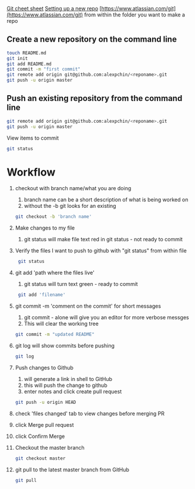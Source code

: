 [Git cheet sheet](https://www.atlassian.com/git/tutorials/atlassian-git-cheatsheet)
[Setting up a new repo](https://gist.github.com/alexpchin/dc91e723d4db5018fef8)
[https://www.atlassian.com/git](https://www.atlassian.com/git)
from within the folder you want to make a repo
## Create a new repository on the command line 
```bash
touch README.md
git init
git add README.md
git commit -m "first commit"
git remote add origin git@github.com:alexpchin/<reponame>.git
git push -u origin master
```
## Push an existing repository from the command line
```bash
git remote add origin git@github.com:alexpchin/<reponame>.git
git push -u origin master
```
View items to commit
```bash
git status
```
# Workflow
1. checkout with branch name/what you are doing
	1. branch name can be a short description of what is being worked on
	2. without the -b git looks for an existing 
	```bash
	git checkout -b 'branch name'
	```
 1. Make changes to my file 
	 1. git status will make file text red in git status - not ready to commit
	 
 3. Verify the files I want to push to github with "git status" from within file
	```bash 
	 git status
	```
 4. git add 'path where the files live' 
	 1. git status will turn text green - ready to commit 
	```bash
	 git add 'filename'
	```
 5. git commit -m 'comment on the commit' for short messages
	 1. git commit - alone will give you an editor for more verbose messges
	 2. This will clear the working tree
	```bash
	git commit -m "updated README"
	```
6. git log will show commits before pushing
	```bash
	git log
	```
 7. Push changes to Github 
	 1. will generate a link in shell to GitHub
	 2. this will push the change to github
	 3. enter notes and click create pull request
	```bash
	git push -u origin HEAD
	```
8. check 'files changed' tab to view changes before merging PR
9. click Merge pull request
10. click Confirm Merge
11. Checkout the master branch
	```bash
	git checkout master
	```
12. git pull to the latest master branch from GitHub
	```bash
	git pull
	```